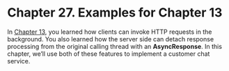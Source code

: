 # Chapter 27. Examples for Chapter 13


In [Chapter 13](../../part1/chapter13/asynchronous_jax_rs.md), you learned how clients can invoke HTTP requests in the background. You also learned how the server side can detach response processing from the original calling thread with an **AsyncResponse**. In this chapter, we’ll use both of these features to implement a customer chat service.